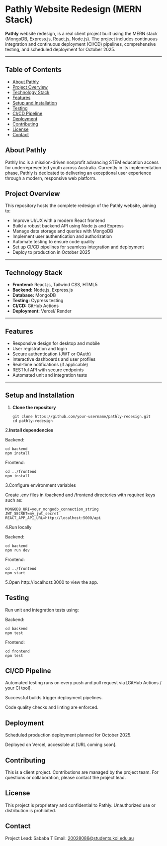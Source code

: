 # Pathly Website Redesign (MERN Stack)

 **Pathly** website redesign, is a real client project built using the MERN stack (MongoDB, Express.js, React.js, Node.js). The project includes continuous integration and continuous deployment (CI/CD) pipelines, comprehensive testing, and scheduled deployment for October 2025.

---

## Table of Contents

- [About Pathly](#about-pathly)  
- [Project Overview](#project-overview)  
- [Technology Stack](#technology-stack)  
- [Features](#features)  
- [Setup and Installation](#setup-and-installation)  
- [Testing](#testing)  
- [CI/CD Pipeline](#cicd-pipeline)  
- [Deployment](#deployment)  
- [Contributing](#contributing)  
- [License](#license)  
- [Contact](#contact)



## About Pathly

Pathly Inc is a mission-driven nonprofit advancing STEM education access for underrepresented youth across Australia. Currently in its implementation phase, Pathly is dedicated to delivering an exceptional user experience through a modern, responsive web platform.



## Project Overview

This repository hosts the complete redesign of the Pathly website, aiming to:

- Improve UI/UX with a modern React frontend  
- Build a robust backend API using Node.js and Express  
- Manage data storage and queries with MongoDB  
- Implement user authentication and authorization  
- Automate testing to ensure code quality  
- Set up CI/CD pipelines for seamless integration and deployment  
- Deploy to production in October 2025  

---

## Technology Stack

- **Frontend:** React.js, Tailwind CSS, HTML5  
- **Backend:** Node.js, Express.js  
- **Database:** MongoDB  
- **Testing:**  Cypress testing
- **CI/CD:** GitHub Actions  
- **Deployment:** Vercel/ Render 

---

## Features

- Responsive design for desktop and mobile  
- User registration and login  
- Secure authentication (JWT or OAuth)  
- Interactive dashboards and user profiles  
- Real-time notifications (if applicable)  
- RESTful API with secure endpoints  
- Automated unit and integration tests  

---

## Setup and Installation

1. **Clone the repository**

   ```
   git clone https://github.com/your-username/pathly-redesign.git
   cd pathly-redesign

2.**Install dependencies**

Backend:
```
cd backend
npm install
```

Frontend:

```
cd ../frontend
npm install
```

3.Configure environment variables

Create .env files in /backend and /frontend directories with required keys such as:
```
MONGODB_URI=your_mongodb_connection_string
JWT_SECRET=my_jwt_secret
REACT_APP_API_URL=http://localhost:5000/api
```

4.Run locally

Backend:
```
cd backend
npm run dev
```
Frontend:
```
cd ../frontend
npm start
```

5.Open http://localhost:3000 to view the app.

## Testing

Run unit and integration tests using:

Backend:
```
cd backend
npm test
```
Frontend:
```
cd frontend
npm test
```

## CI/CD Pipeline

Automated testing runs on every push and pull request via [GitHub Actions / your CI tool].

Successful builds trigger deployment pipelines.

Code quality checks and linting are enforced.

## Deployment

Scheduled production deployment planned for October 2025.

Deployed on Vercel, accessible at [URL coming soon].


## Contributing
This is a client project. Contributions are managed by the project team. For questions or collaboration, please contact the project lead. 

## License

This project is proprietary and confidential to Pathly. Unauthorized use or distribution is prohibited.

## Contact
Project Lead:  Sababa T 
Email: 20028086@students.koi.edu.au 
